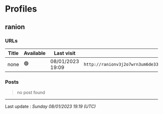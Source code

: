 # Profiles

## **ranion**


### URLs
| Title | Available | Last visit | fqdn | screen 
|---|---|---|---|---|
| none | 🟢 | 08/01/2023 19:09 | `http://ranionv3j2o7wrn3um6de33eccbchhg32mkgnnoi72enkpp7jc25h3ad.onion` | <a href="https://www.ransomware.live/screenshots/ranionv3j2o7wrn3um6de33eccbchhg32mkgnnoi72enkpp7jc25h3ad-onion.png" target=_blank>📸</a> | 

### Posts

> no post found


 --- 


Last update : _Sunday 08/01/2023 19.19 (UTC)_
